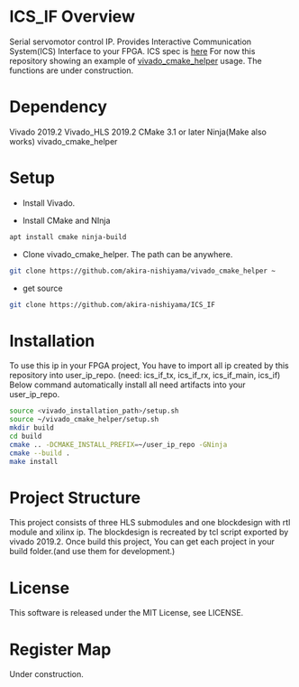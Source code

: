 # ICS_IF Overview
Serial servomotor control IP.  Provides Interactive Communication System(ICS) Interface to your FPGA.
ICS spec is [here](https://kondo-robot.com/faq/ics3-5_3-6softwaremanual_2)
For now this repository showing an example of [vivado_cmake_helper](https://github.com/akira-nishiyama/vivado_cmake_helper) usage.
The functions are under construction.

# Dependency
Vivado 2019.2
Vivado_HLS 2019.2
CMake 3.1 or later
Ninja(Make also works)
vivado_cmake_helper

# Setup
- Install Vivado.

- Install CMake and NInja
```bash
apt install cmake ninja-build
```

- Clone vivado_cmake_helper. The path can be anywhere.
```bash
git clone https://github.com/akira-nishiyama/vivado_cmake_helper ~
```

- get source
```bash
git clone https://github.com/akira-nishiyama/ICS_IF
```

# Installation
To use this ip in your FPGA project,
You have to import all ip created by this repository into user_ip_repo.
(need: ics_if_tx, ics_if_rx, ics_if_main, ics_if)
Below command automatically install all need artifacts into your user_ip_repo.

```bash
source <vivado_installation_path>/setup.sh
source ~/vivado_cmake_helper/setup.sh
mkdir build
cd build
cmake .. -DCMAKE_INSTALL_PREFIX=~/user_ip_repo -GNinja
cmake --build .
make install
```

# Project Structure
This project consists of three HLS submodules and one blockdesign with rtl module and xilinx ip.
The blockdesign is recreated by tcl script exported by vivado 2019.2.
Once build this project, You can get each project in your build folder.(and use them for development.)

# License
This software is released under the MIT License, see LICENSE.

# Register Map
Under construction.

